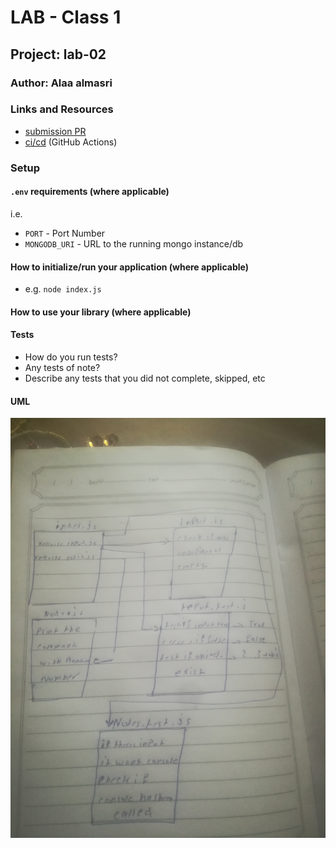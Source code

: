 # LAB - Class 1

## Project: lab-02

### Author: Alaa almasri

### Links and Resources

- [submission PR](https://github.com/alaaalmasri12/notes/pull/1)
- [ci/cd](http://xyz.com) (GitHub Actions)

### Setup

#### `.env` requirements (where applicable)

i.e.

- `PORT` - Port Number
- `MONGODB_URI` - URL to the running mongo instance/db

#### How to initialize/run your application (where applicable)

- e.g. `node index.js`

#### How to use your library (where applicable)

#### Tests

- How do you run tests?
- Any tests of note?
- Describe any tests that you did not complete, skipped, etc

#### UML
![shift](assets/class-02.jpg)

